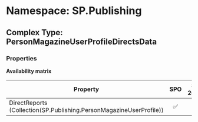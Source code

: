 # Namespace: SP.Publishing

## Complex Type: PersonMagazineUserProfileDirectsData

### Properties

**Availability matrix**

Property | SPO | SP 2019 | SP 2016 | SP 2013
----------|:---:|:-------:|:-------:|:-------:
DirectReports (Collection(SP.Publishing.PersonMagazineUserProfile)) | ✅ | ❌ | ❌ | ❌